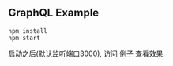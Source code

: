 ## GraphQL Example

```
npm install
npm start
```

启动之后(默认监听端口3000), 访问 [例子](http://127.0.0.1:3000/graphql?query=%7B%0A%20%20bjs%3A%20getCityInfo(code%3A%20%22BJS%22)%20%7B%0A%20%20%20%20ID%0A%20%20%20%20name%3A%20Name%0A%20%20%7D%0A%20%20sha%3A%20getCityInfo(code%3A%20%22SHA%22)%20%7B%0A%20%20%20%20ID%0A%20%20%20%20name%3A%20Name%0A%20%20%20%20CountryID%0A%20%20%20%20CountryCode%0A%20%20%20%20CountryName%0A%20%20%20%20NamePinyin%0A%20%20%7D%0A%7D%0A) 查看效果.
